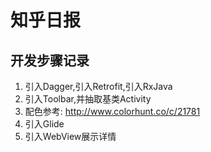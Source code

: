 # 知乎日报

## 开发步骤记录
1. 引入Dagger,引入Retrofit,引入RxJava
2. 引入Toolbar,并抽取基类Activity
3. 配色参考: http://www.colorhunt.co/c/21781
4. 引入Glide
5. 引入WebView展示详情